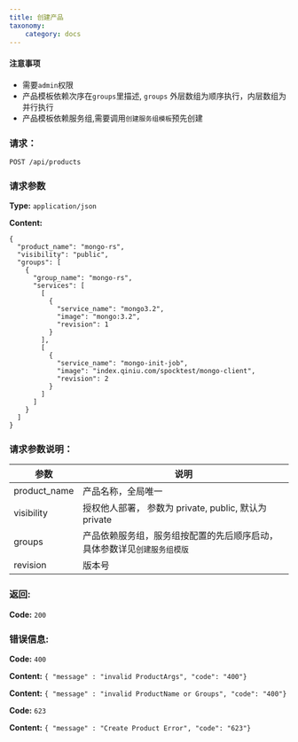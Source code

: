 ```yaml
---
title: 创建产品
taxonomy:
    category: docs
---
```

 
#### 注意事项

- 需要`admin`权限
- 产品模板依赖次序在`groups`里描述, `groups` 外层数组为顺序执行，内层数组为并行执行
- 产品模板依赖服务组,需要调用`创建服务组模板`预先创建

### 请求：

    POST /api/products

### 请求参数
	
**Type:** `application/json`

**Content:**

```
{
  "product_name": "mongo-rs",
  "visibility": "public",
  "groups": [
    {
      "group_name": "mongo-rs",
      "services": [
        [
          {
            "service_name": "mongo3.2",
            "image": "mongo:3.2",
            "revision": 1
          }
        ],
	    [
          {
            "service_name": "mongo-init-job",
            "image": "index.qiniu.com/spocktest/mongo-client",
            "revision": 2
          }
        ]
      ]
    }
  ]
}
```

### 请求参数说明：

|参数|说明|
|---|---|
|product_name|产品名称，全局唯一|
|visibility| 授权他人部署， 参数为 private, public, 默认为 private
|groups|产品依赖服务组，服务组按配置的先后顺序启动，具体参数详见`创建服务组模版`|
|revision|版本号|

### 返回:

**Code:** `200`

### 错误信息:

**Code:** `400`

**Content:** `{ "message" : "invalid ProductArgs", "code": "400"}`

**Content:** `{ "message" : "invalid ProductName or Groups", "code": "400"}`

**Code:** `623`

**Content:** `{ "message" : "Create Product Error", "code": "623"}`